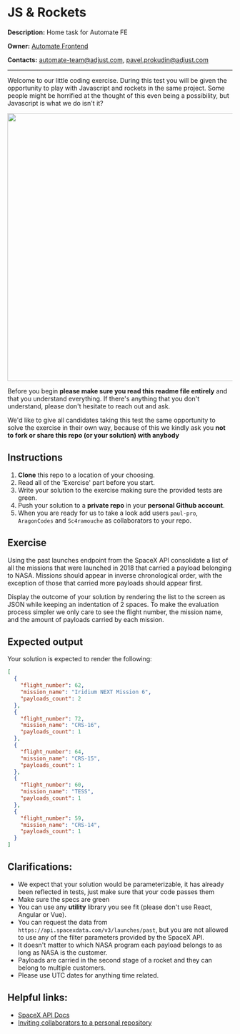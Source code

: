 JS & Rockets
==========================

**Description:** Home task for Automate FE

**Owner:** [Automate Frontend](https://mate.adjust.com/teams/automate-frontend)

**Contacts:** automate-team@adjust.com, pavel.prokudin@adjust.com

---


Welcome to our little coding exercise. During this test you will be given the opportunity to play with Javascript and rockets in the same project. Some people might be horrified at the thought of this even being a possibility, but Javascript is what we do isn't it?

<img align="center" src="https://i.imgur.com/ekyJNd9.jpg" width="600">

Before you begin **please make sure you read this readme file entirely** and that you understand everything. If there's anything that you don't understand, please don't hesitate to reach out and ask.

We'd like to give all candidates taking this test the same opportunity to solve the exercise in their own way, because of this we kindly ask you **not to fork or share this repo (or your solution) with anybody**


## Instructions

1. **Clone** this repo to a location of your choosing.
2. Read all of the 'Exercise' part before you start.
3. Write your solution to the exercise making sure the provided tests are green.
4. Push your solution to a **private repo** in your **personal Github account**.
5. When you are ready for us to take a look add users `paul-pro`, `AragonCodes` and `Sc4ramouche` as collaborators to your repo.


## Exercise

Using the past launches endpoint from the SpaceX API consolidate a list of all the missions that were launched in 2018 that carried a payload belonging to NASA. Missions should appear in inverse chronological order, with the exception of those that carried more payloads should appear first.

Display the outcome of your solution by rendering the list to the screen as JSON while keeping an indentation of 2 spaces. To make the evaluation process simpler we only care to see the flight number, the mission name, and the amount of payloads carried by each mission.


## Expected output

Your solution is expected to render the following:

```json
[
  {
    "flight_number": 62,
    "mission_name": "Iridium NEXT Mission 6",
    "payloads_count": 2
  },
  {
    "flight_number": 72,
    "mission_name": "CRS-16",
    "payloads_count": 1
  },
  {
    "flight_number": 64,
    "mission_name": "CRS-15",
    "payloads_count": 1
  },
  {
    "flight_number": 60,
    "mission_name": "TESS",
    "payloads_count": 1
  },
  {
    "flight_number": 59,
    "mission_name": "CRS-14",
    "payloads_count": 1
  }
]
```


## Clarifications:

- We expect that your solution would be parameterizable, it has already been reflected in tests, just make sure that your code passes them
- Make sure the specs are green
- You can use any **utility** library you see fit (please don't use React, Angular or Vue).
- You can request the data from `https://api.spacexdata.com/v3/launches/past`, but you are not allowed to use any of the filter parameters provided by the SpaceX API.
- It doesn't matter to which NASA program each payload belongs to as long as NASA is the customer.
- Payloads are carried in the second stage of a rocket and they can belong to multiple customers.
- Please use UTC dates for anything time related.


## Helpful links:

- [SpaceX API Docs][spacex-api]
- [Inviting collaborators to a personal repository][github-collaborators]


[spacex-api]: https://docs.spacexdata.com/?version=latest#fce450d6-e064-499a-b88d-34cc22991bcc
[github-collaborators]: https://help.github.com/en/articles/inviting-collaborators-to-a-personal-repository
